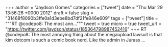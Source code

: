 
+++
author = "Jaydson Gomes"
categories = ["tweet"]
date = "Thu Mar 29 13:56:26 +0000 2012"
draft = false
slug = "31468f8090b3ffe0a1d3ebe8bd7df21fe846e609"
tags = ["tweet"]
title = """RT @codepo8: The most ann..."""
tweet = true
micro = true
tweet_url = "https://twitter.com/jaydson/status/185364798987452416"
+++
RT @codepo8: The most annoying thing about the megaupload lawsuit is that kim dotcom is such a comic book nerd. Like the admin in Jurass ...
